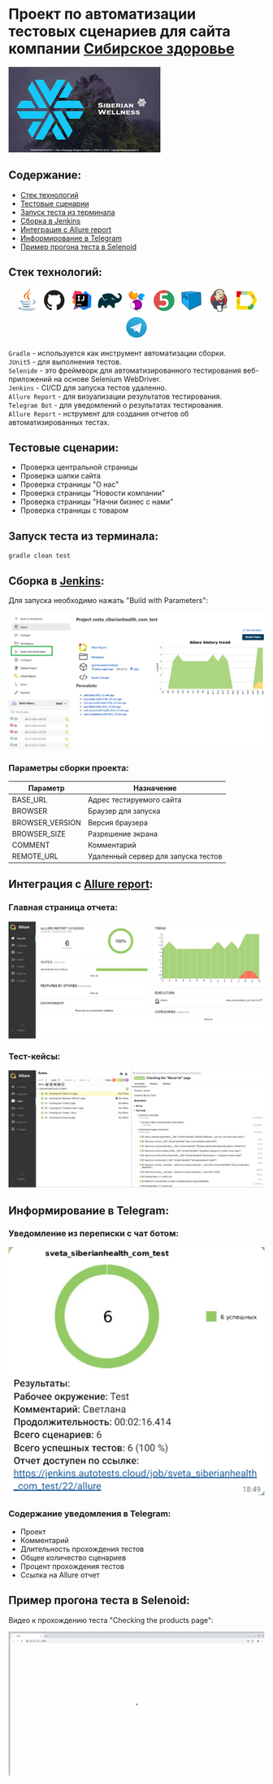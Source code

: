 # Проект по автоматизации тестовых сценариев для сайта компании [Сибирское здоровье](https://siberianhealth.com/ru)

[![images](assets/images/logo_company.jpg)](https://siberianhealth.com/ru)

## Содержание:
+ [Стек технологий](#стек-технологий)  
+ [Тестовые сценарии](#Тестовые-сценарии)
+ [Запуск теста из терминала](#запуск-теста-из-терминала)
+ [Сборка в Jenkins](#Сборка-в-Jenkins)
+ [Интеграция с Allure report](#Интеграция-с-Allure-report)
+ [Информирование в Telegram](#Информирование-в-Telegram)
+ [Пример прогона теста в Selenoid](#пример-прогона-теста-selenoid)

## <a name="стек-технологий"></a>Стек технологий:
<p align="center">
<a href="https://www.java.com/"><img src="assets/images/Java.svg" width="50" height="50"  alt="Java"/></a>
<a href="https://github.com/"><img src="assets/images/GitHub.svg" width="50" height="50"  alt="Github"/></a>
<a href="https://www.jetbrains.com/idea/"><img src="assets/images/Intelij_IDEA.svg" width="50" height="50"  alt="IDEA"/></a>
<a href="https://gradle.org/"><img src="assets/images/Gradle.svg" width="50" height="50"  alt="Gradle"/></a>
<a href="https://selenide.org/"><img src="assets/images/Selenide.svg" width="50" height="50"  alt="Selenide"/></a>
<a href="https://junit.org/junit5/"><img src="assets/images/JUnit5.svg" width="50" height="50"  alt="JUnit 5"/></a>
<a href="https://aerokube.com/selenoid/"><img src="assets/images/Selenoid.svg" width="50" height="50"  alt="Selenoid"/></a>
<a href="https://www.jenkins.io/"><img src="assets/images/Jenkins.svg" width="50" height="50"  alt="Jenkins"/></a>
<a href="https://github.com/allure-framework/allure2"><img src="assets/images/Allure_Report.svg" width="50" height="50"  alt="Allure Reports"/></a>
<a href="https://telegram.org/"><img src="assets/images/Telegram.svg" width="50" height="50"  alt="Telegram"/></a>
</p>

`Gradle` - используется как инструмент автоматизации сборки.  \
`JUnit5` - для выполнения тестов.\
`Selenide` - это фреймворк для автоматизированного тестирования веб-приложений на основе Selenium WebDriver.\
`Jenkins` - CI/CD для запуска тестов удаленно.\
`Allure Report` - для визуализации результатов тестирования.\
`Telegram Bot` - для уведомлений о результатах тестирования.\
`Allure Report` - нструмент для создания отчетов об автоматизированных тестах.

## <a name="Тестовые-сценарии"></a>Тестовые сценарии:
- Проверка центральной страницы
- Проверка шапки сайта
- Проверка страницы "О нас"
- Проверка страницы "Новости компании"
- Проверка страницы "Начни бизнес с нами"
- Проверка страницы с товаром
  
## <a name="запуск-теста-из-терминала"></a>Запуск теста из терминала:

```
gradle clean test  
```

## <a name="Сборка-в-Jenkins"></a>Сборка в [Jenkins](https://jenkins.autotests.cloud/job/sveta_siberianhealth_com_test/):

Для запуска необходимо нажать "Build with Parameters":

<p align="center">
<img src="assets/screenshots/JenkinsScreenshot.png" alt="Jenkins Build">
</p>

### Параметры сборки проекта:

| Параметр        | Назначение                               |
|-----------------|------------------------------------------|
| BASE_URL        | Адрес тестируемого сайта                 |
| BROWSER         | Браузер для запуска                      |
| BROWSER_VERSION | Версия браузера                          |
| BROWSER_SIZE    | Разрешение экрана                        |
| COMMENT         | Комментарий                              |
| REMOTE_URL      | Удаленный сервер для запуска тестов      |

## <a name="Интеграция-с-Allure-report"></a>Интеграция с [Allure report](https://jenkins.autotests.cloud/job/sveta_siberianhealth_com_test/allure/):

### Главная страница отчета:
<p align="center">
<img src="assets/screenshots/Allure-report_2.jpg" alt="Allure report">
</p>

### Тест-кейсы:

<p align="center">
<img src="assets/screenshots/Allure-testCase_2.jpg" alt="Test Case">
</p>

## <a name="Информирование-в-Telegram"></a>Информирование в Telegram:

### Уведомление из переписки с чат ботом:

<p align="center">
<img src="assets/screenshots/Telegram_2.png" alt="Telegram">
</p>


### Содержание уведомления в Telegram:

- Проект
- Комментарий
- Длительность прохождения тестов
- Общее количество сценариев
- Процент прохождения тестов
- Ссылка на Allure отчет

## <a name="пример-прогона-теста-selenoid"></a>Пример прогона теста в Selenoid:
Видео к прохождению теста "Checking the products page":
<p align="center">
<img src="assets/screenshots/Passing-the-test.gif" alt="Passing-the-test">
</p>
